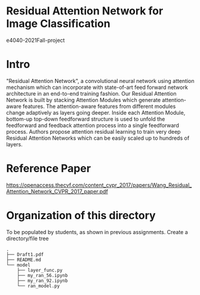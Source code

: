 # Residual Attention Network for Image Classification 

e4040-2021Fall-project

# Intro
"Residual Attention Network", a convolutional neural network using attention mechanism which can incorporate with state-of-art feed forward network architecture in an end-to-end training fashion. Our Residual Attention Network is built by stacking Attention Modules which generate attention-aware features. The attention-aware features from different modules change adaptively as layers going deeper. Inside each Attention Module, bottom-up top-down feedforward structure is used to unfold the feedforward and feedback attention process into a single feedforward process. Authors propose attention residual learning to train very deep Residual Attention Networks which can be easily scaled up to hundreds of layers. 

# Reference Paper
https://openaccess.thecvf.com/content_cvpr_2017/papers/Wang_Residual_Attention_Network_CVPR_2017_paper.pdf

# Organization of this directory
To be populated by students, as shown in previous assignments.
Create a directory/file tree

```
.
├── Draft1.pdf
├── README.md
└── model
    ├── layer_func.py
    ├── my_ran_56.ipynb
    ├── my_ran_92.ipynb
    └── ran_model.py

```
